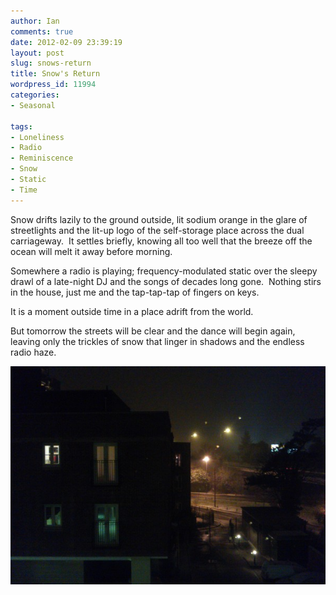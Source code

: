 ```yaml
---
author: Ian
comments: true
date: 2012-02-09 23:39:19
layout: post
slug: snows-return
title: Snow's Return
wordpress_id: 11994
categories:
- Seasonal

tags:
- Loneliness
- Radio
- Reminiscence
- Snow
- Static
- Time
---
```


Snow drifts lazily to the ground outside, lit sodium orange in the glare of streetlights and the lit-up logo of the self-storage place across the dual carriageway.  It settles briefly, knowing all too well that the breeze off the ocean will melt it away before morning.

Somewhere a radio is playing; frequency-modulated static over the sleepy drawl of a late-night DJ and the songs of decades long gone.  Nothing stirs in the house, just me and the tap-tap-tap of fingers on keys.

It is a moment outside time in a place adrift from the world.

But tomorrow the streets will be clear and the dance will begin again, leaving only the trickles of snow that linger in shadows and the endless radio haze.

[![Snow settling, almost visible](/img/blog/2012/02/almostsnow-600x416.jpg)](/blog/2012/02/almostsnow.jpg)
